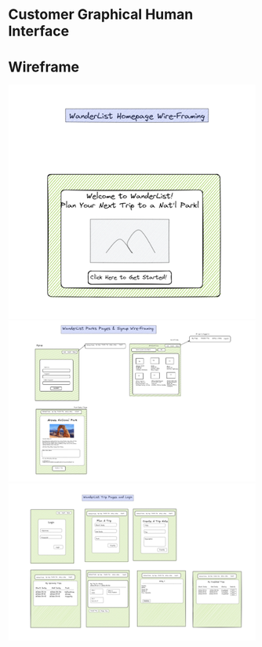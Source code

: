 # Customer Graphical Human Interface

# Wireframe

![HomePage](./Wireframes/Wireframe_Homepage.png)
![Wireframe_Park](./Wireframes/Wireframe_Park.png)
![Wireframe_Trip](./Wireframes/Wireframe_Trip.png)
